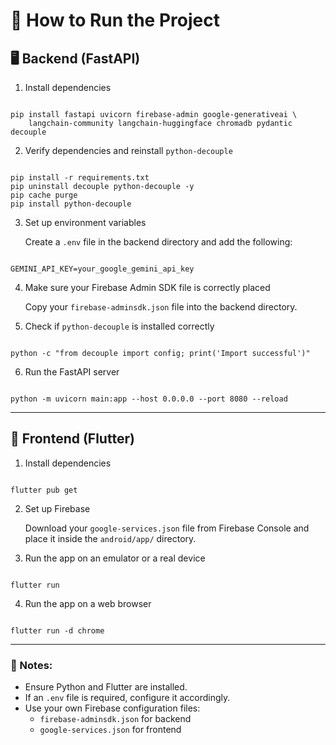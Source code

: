 <h1>🚀 How to Run the Project</h1>

<h2>🖥 Backend (FastAPI)</h2>

<ol>
  <li>Install dependencies</li>
</ol>

<pre><code>
pip install fastapi uvicorn firebase-admin google-generativeai \
    langchain-community langchain-huggingface chromadb pydantic decouple
</code></pre>

<ol start="2">
  <li>Verify dependencies and reinstall <code>python-decouple</code></li>
</ol>

<pre><code>
pip install -r requirements.txt
pip uninstall decouple python-decouple -y
pip cache purge
pip install python-decouple
</code></pre>

<ol start="3">
  <li>Set up environment variables</li>
  <p>Create a <code>.env</code> file in the backend directory and add the following:</p>
</ol>

<pre><code>
GEMINI_API_KEY=your_google_gemini_api_key
</code></pre>

<ol start="4">
  <li>Make sure your Firebase Admin SDK file is correctly placed</li>
  <p>Copy your <code>firebase-adminsdk.json</code> file into the backend directory.</p>
</ol>

<ol start="5">
  <li>Check if <code>python-decouple</code> is installed correctly</li>
</ol>

<pre><code>
python -c "from decouple import config; print('Import successful')"
</code></pre>

<ol start="6">
  <li>Run the FastAPI server</li>
</ol>

<pre><code>
python -m uvicorn main:app --host 0.0.0.0 --port 8080 --reload
</code></pre>

<hr>

<h2>📱 Frontend (Flutter)</h2>

<ol>
  <li>Install dependencies</li>
</ol>

<pre><code>
flutter pub get
</code></pre>

<ol start="2">
  <li>Set up Firebase</li>
  <p>Download your <code>google-services.json</code> file from Firebase Console and place it inside the <code>android/app/</code> directory.</p>
</ol>

<ol start="3">
  <li>Run the app on an emulator or a real device</li>
</ol>

<pre><code>
flutter run
</code></pre>

<ol start="4">
  <li>Run the app on a web browser</li>
</ol>

<pre><code>
flutter run -d chrome
</code></pre>

<hr>

<h3>📌 Notes:</h3>
<ul>
  <li>Ensure Python and Flutter are installed.</li>
  <li>If an <code>.env</code> file is required, configure it accordingly.</li>
  <li>Use your own Firebase configuration files:
    <ul>
      <li><code>firebase-adminsdk.json</code> for backend</li>
      <li><code>google-services.json</code> for frontend</li>
    </ul>
  </li>
</ul>
